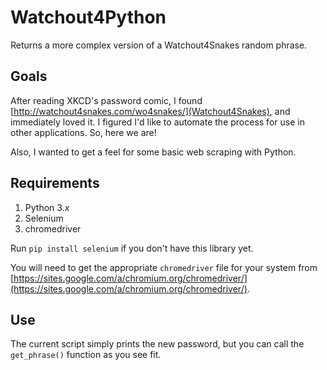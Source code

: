 # Watchout4Python

Returns a more complex version of a Watchout4Snakes random phrase.

## Goals
After reading XKCD's password comic, I found [http://watchout4snakes.com/wo4snakes/](Watchout4Snakes), and immediately loved it. I figured I'd like to automate the process for use in other applications. So, here we are!

Also, I wanted to get a feel for some basic web scraping with Python.

## Requirements
1. Python 3._x_
2. Selenium
3. chromedriver

Run `pip install selenium` if you don't have this library yet.

You will need to get the appropriate `chromedriver` file for your system from [https://sites.google.com/a/chromium.org/chromedriver/](https://sites.google.com/a/chromium.org/chromedriver/).

## Use
The current script simply prints the new password, but you can call the `get_phrase()` function as you see fit.
